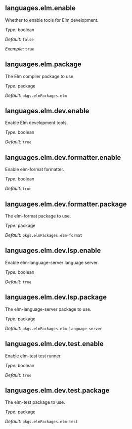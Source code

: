 [comment]: # (Do not edit this file as it is autogenerated. Go to docs/individual-docs if you want to make edits.)


[comment]: # (Please add your documentation on top of this line)

## languages\.elm\.enable



Whether to enable tools for Elm development\.



*Type:*
boolean



*Default:*
` false `



*Example:*
` true `



## languages\.elm\.package



The Elm compiler package to use\.



*Type:*
package



*Default:*
` pkgs.elmPackages.elm `



## languages\.elm\.dev\.enable

Enable Elm development tools\.



*Type:*
boolean



*Default:*
` true `



## languages\.elm\.dev\.formatter\.enable



Enable elm-format formatter\.



*Type:*
boolean



*Default:*
` true `



## languages\.elm\.dev\.formatter\.package



The elm-format package to use\.



*Type:*
package



*Default:*
` pkgs.elmPackages.elm-format `



## languages\.elm\.dev\.lsp\.enable



Enable elm-language-server language server\.



*Type:*
boolean



*Default:*
` true `



## languages\.elm\.dev\.lsp\.package



The elm-language-server package to use\.



*Type:*
package



*Default:*
` pkgs.elmPackages.elm-language-server `



## languages\.elm\.dev\.test\.enable



Enable elm-test test runner\.



*Type:*
boolean



*Default:*
` true `



## languages\.elm\.dev\.test\.package



The elm-test package to use\.



*Type:*
package



*Default:*
` pkgs.elmPackages.elm-test `
